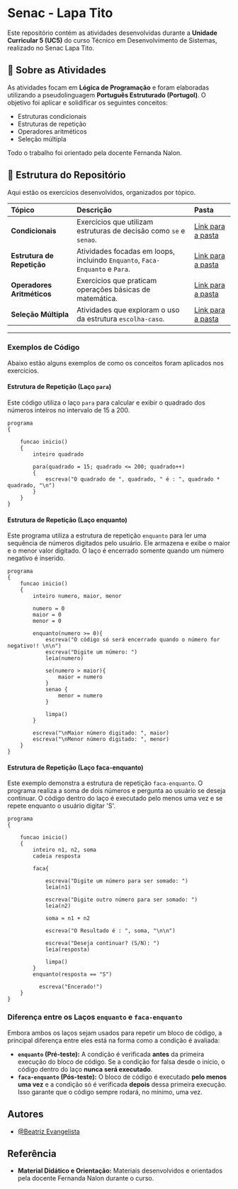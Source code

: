# Senac - Lapa Tito

Este repositório contém as atividades desenvolvidas durante a **Unidade Curricular 5 (UC5)** do curso Técnico em Desenvolvimento de Sistemas, realizado no Senac Lapa Tito.

## 📖 Sobre as Atividades

As atividades focam em **Lógica de Programação** e foram elaboradas utilizando a pseudolinguagem **Português Estruturado (Portugol)**. O objetivo foi aplicar e solidificar os seguintes conceitos:

* Estruturas condicionais
* Estruturas de repetição
* Operadores aritméticos
* Seleção múltipla

Todo o trabalho foi orientado pela docente Fernanda Nalon.

## 📁 Estrutura do Repositório

Aqui estão os exercícios desenvolvidos, organizados por tópico.

| Tópico | Descrição | Pasta |
| :--- | :--- | :--- |
| **Condicionais** | Exercícios que utilizam estruturas de decisão como `se` e `senao`. | [Link para a pasta](https://github.com/beayz/Senac/tree/main/UC5/Condicionais) |
| **Estrutura de Repetição** | Atividades focadas em loops, incluindo `Enquanto`, `Faca-Enquanto` e `Para`. | [Link para a pasta](https://github.com/beayz/Senac/tree/main/UC5/Estrutura_Repeticao) |
| **Operadores Aritméticos** | Exercícios que praticam operações básicas de matemática. | [Link para a pasta](https://github.com/beayz/Senac/tree/main/UC5/Operadores_Aritmeticos) |
| **Seleção Múltipla** | Atividades que exploram o uso da estrutura `escolha-caso`. | [Link para a pasta](https://github.com/beayz/Senac/tree/main/UC5/Selecao_Multipla) |

---

### Exemplos de Código

Abaixo estão alguns exemplos de como os conceitos foram aplicados nos exercícios.

#### Estrutura de Repetição (Laço `para`)

Este código utiliza o laço `para` para calcular e exibir o quadrado dos números inteiros no intervalo de 15 a 200.

```portugol
programa
{
	
	funcao inicio()
	{
		inteiro quadrado

		para(quadrado = 15; quadrado <= 200; quadrado++)
		{
			escreva("O quadrado de ", quadrado, " é : ", quadrado * quadrado, "\n")
		}
	}
}
```

#### Estrutura de Repetição (Laço enquanto)

Este programa utiliza a estrutura de repetição `enquanto` para ler uma sequência de números digitados pelo usuário. Ele armazena e exibe o maior e o menor valor digitado. O laço é encerrado somente quando um número negativo é inserido.

```portugol
programa
{
	funcao inicio()
	{
		inteiro numero, maior, menor

		numero = 0
		maior = 0
		menor = 0
		
		enquanto(numero >= 0){
			escreva("O código só será encerrado quando o número for negativo!! \n\n")
			escreva("Digite um número: ")
			leia(numero)
			
			se(numero > maior){
				maior = numero
			}
			senao {
				menor = numero
			}

			limpa()
		}

		escreva("\nMaior número digitado: ", maior)
    	escreva("\nMenor número digitado: ", menor)
	}
}
```

#### Estrutura de Repetição (Laço faca-enquanto)

Este exemplo demonstra a estrutura de repetição `faca-enquanto`. O programa realiza a soma de dois números e pergunta ao usuário se deseja continuar. O código dentro do laço é executado pelo menos uma vez e se repete enquanto o usuário digitar 'S'.

```portugol
programa
{
	
	funcao inicio()
	{
		inteiro n1, n2, soma
		cadeia resposta

		faca{
			
			escreva("Digite um número para ser somado: ")
			leia(n1)
	
			escreva("Digite outro número para ser somado: ")
			leia(n2)
	
			soma = n1 + n2
	
			escreva("O Resultado é : ", soma, "\n\n")

			escreva("Deseja continuar? (S/N): ")
			leia(resposta)  

			limpa()
		}
		enquanto(resposta == "S")

		  escreva("Encerado!")
	}
}
```

### Diferença entre os Laços `enquanto` e `faca-enquanto`

Embora ambos os laços sejam usados para repetir um bloco de código, a principal diferença entre eles está na forma como a condição é avaliada:

* **`enquanto` (Pré-teste):** A condição é verificada **antes** da primeira execução do bloco de código. Se a condição for falsa desde o início, o código dentro do laço **nunca será executado**.
* **`faca-enquanto` (Pós-teste):** O bloco de código é executado **pelo menos uma vez** e a condição só é verificada **depois** dessa primeira execução. Isso garante que o código sempre rodará, no mínimo, uma vez.


## Autores

- [@Beatriz Evangelista](https://github.com/beayz)


## Referência

* **Material Didático e Orientação:** Materiais desenvolvidos e orientados pela docente Fernanda Nalon durante o curso.


